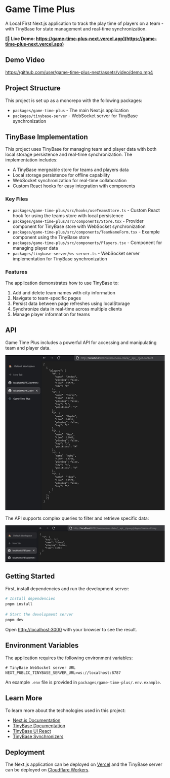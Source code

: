 # Game Time Plus

A Local First Next.js application to track the play time of players on a team - with TinyBase for state management and real-time synchronization.

**[🚀 Live Demo: https://game-time-plus-next.vercel.app](https://game-time-plus-next.vercel.app)**

## Demo Video

https://github.com/user/game-time-plus-next/assets/video/demo.mp4

## Project Structure

This project is set up as a monorepo with the following packages:

- `packages/game-time-plus` - The main Next.js application
- `packages/tinybase-server` - WebSocket server for TinyBase synchronization

## TinyBase Implementation

This project uses TinyBase for managing team and player data with both local storage persistence and real-time synchronization. The implementation includes:

- A TinyBase mergeable store for teams and players data
- Local storage persistence for offline capability
- WebSocket synchronization for real-time collaboration
- Custom React hooks for easy integration with components

### Key Files

- `packages/game-time-plus/src/hooks/useTeamsStore.ts` - Custom React hook for using the teams store with local persistence
- `packages/game-time-plus/src/components/Store.tsx` - Provider component for TinyBase store with WebSocket synchronization
- `packages/game-time-plus/src/components/TeamNameForm.tsx` - Example component using the TinyBase store
- `packages/game-time-plus/src/components/Players.tsx` - Component for managing player data
- `packages/tinybase-server/ws-server.ts` - WebSocket server implementation for TinyBase synchronization

### Features

The application demonstrates how to use TinyBase to:

1. Add and delete team names with city information
2. Navigate to team-specific pages
3. Persist data between page refreshes using localStorage
4. Synchronize data in real-time across multiple clients
5. Manage player information for teams

## API

Game Time Plus includes a powerful API for accessing and manipulating team and player data.

![API Content Example](assets/api_content.png)

The API supports complex queries to filter and retrieve specific data:

![API Query Example](assets/api_query.png)

## Getting Started

First, install dependencies and run the development server:

```bash
# Install dependencies
pnpm install

# Start the development server
pnpm dev
```

Open [http://localhost:3000](http://localhost:3000) with your browser to see the result.

## Environment Variables

The application requires the following environment variables:

```
# TinyBase WebSocket server URL
NEXT_PUBLIC_TINYBASE_SERVER_URL=ws://localhost:8787
```

An example `.env` file is provided in `packages/game-time-plus/.env.example`.

## Learn More

To learn more about the technologies used in this project:

- [Next.js Documentation](https://nextjs.org/docs)
- [TinyBase Documentation](https://tinybase.org/docs)
- [TinyBase UI React](https://tinybase.org/docs/ui/react)
- [TinyBase Synchronizers](https://tinybase.org/docs/sync/synchronizers)

## Deployment

The Next.js application can be deployed on [Vercel](https://vercel.com/new) and the TinyBase server can be deployed on [Cloudflare Workers](https://workers.cloudflare.com/).
